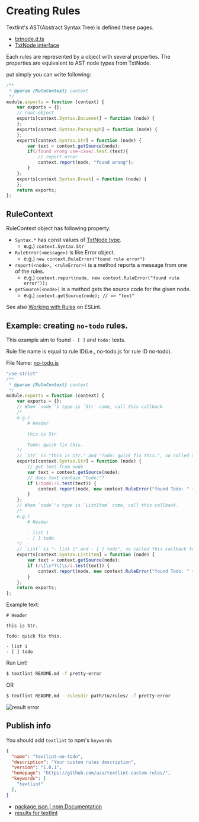 # Creating Rules

Textlint's AST(Abstract Syntax Tree) is defined these pages.

- [txtnode.d.ts](./txtnode.d.ts)
- [TxtNode interface](./txtnode.md)

Each rules are represented by a object with several properties.
The properties are equivalent to AST node types from TxtNode.

put simply you can write following:

```js
/**
 * @param {RuleContext} context
 */
module.exports = function (context) {
    var exports = {};
    // root object
    exports[context.Syntax.Document] = function (node) {
    };
    exports[context.Syntax.Paragraph] = function (node) {
    };
    exports[context.Syntax.Str] = function (node) {
        var text = context.getSource(node);
        if(/found wrong use-case/.test.(text){
            // report error
            context.report(node, "found wrong");
        }
    };
    exports[context.Syntax.Break] = function (node) {
    };
    return exports;
};
```

## RuleContext

RuleContext object has following property:

- `Syntax.*` has const values of [TxtNode type](./txtnode.md).
    - e.g.) `context.Syntax.Str`
- `RuleError(<message>)` is like Error object.
    - e.g.) `new context.RuleError("found rule error")`
- `report(<node>, <ruleError>)` is a method reports a message from one of the rules.
    - e.g.) `context.report(node, new context.RuleError("found rule error"));`
- `getSource(<node>)`  is a method gets the source code for the given node.
    - e.g.) `context.getSource(node); // => "text"`


See also [Working with Rules](http://eslint.org/docs/developer-guide/working-with-rules.html "Working with Rules") on ESLint.

## Example: creating `no-todo` rules.

This example aim to found `- [ ]` and `todo:` texts.

Rule file name is equal to rule ID(i.e., no-todo.js for rule ID no-todo).


File Name: [no-todo.js](../rules/no-todo.js)

```js
"use strict"
/**
 * @param {RuleContext} context
 */
module.exports = function (context) {
    var exports = {};
    // When `node`'s type is `Str` come, call this callback.
    /*
    e.g.)
        # Header

        this is Str.

        Todo: quick fix this.
    */
    // `Str` is "this is Str." and "Todo: quick fix this.", so called this callback twice.
    exports[context.Syntax.Str] = function (node) {
        // get text from node
        var text = context.getSource(node);
        // does text contain "todo:"?
        if (/todo:/i.test(text)) {
            context.report(node, new context.RuleError("found Todo: " + text));
        }
    };
    // When `node`'s type is `ListItem` come, call this callback.
    /*
    e.g.)
        # Header

        - list 1
        - [ ] todo
    */
    // `List` is "- list 1" and - [ ] todo", so called this callback twice.
    exports[context.Syntax.ListItem] = function (node) {
        var text = context.getSource(node);
        if (/\[\s*?\]\s/i.test(text)) {
            context.report(node, new context.RuleError("found Todo: " + text));
        }
    };
    return exports;
};

```

Example text:

```
# Header

this is Str.

Todo: quick fix this.

- list 1
- [ ] todo

```

Run Lint!

```sh
$ textlint README.md -f pretty-error
```

OR

```sh
$ textlint README.md --rulesdir path/to/rules/ -f pretty-error
```

![result error](http://monosnap.com/image/9FeIQr95kXjGPWFjZFRq6ZFG16YscF.png)

## Publish info

You should add `textlint` to npm's `keywords`

```json
{
  "name": "textlint-no-todo",
  "description": "Your custom rules description",
  "version": "1.0.1",
  "homepage": "https://github.com/azu/textlint-custom-rules/",
  "keywords": [
    "textlint"
  ],
}
```

- [package.json | npm Documentation](https://docs.npmjs.com/files/package.json "package.json | npm Documentation")
- [results for textlint](https://www.npmjs.com/search?q=textlint "results for textlint")